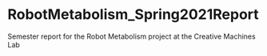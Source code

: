 # RobotMetabolism_Spring2021Report
Semester report for the Robot Metabolism project at the Creative Machines Lab
